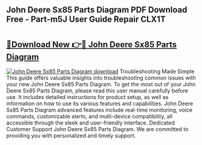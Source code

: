 ## John Deere Sx85 Parts Diagram PDF Download Free - Part-m5J User Guide Repair CLX1T

# <h2><a href="http://dfmzkv.blite.top/?on=John+Deere+Sx85+Parts+Diagram">🔗Download New 👉🔴 John Deere Sx85 Parts Diagram</a></h2>

[![John Deere Sx85 Parts Diagram download](https://i.imgur.com/lujVjoI.png)](http://dfmzkv.blite.top/?on=John+Deere+Sx85+Parts+Diagram)
Troubleshooting Made Simple This guide offers valuable insights into troubleshooting common issues with your new John Deere Sx85 Parts Diagram. To get the most out of your John Deere Sx85 Parts Diagram, please read this user manual carefully before use. It includes detailed instructions for product setup, as well as information on how to use its various features and capabilities. John Deere Sx85 Parts Diagram advanced features include real-time monitoring, voice commands, customizable alerts, and multi-device compatibility, all accessible through the sleek and user-friendly interface. Dedicated Customer Support John Deere Sx85 Parts Diagram. We are committed to providing you with personalized and timely support.
